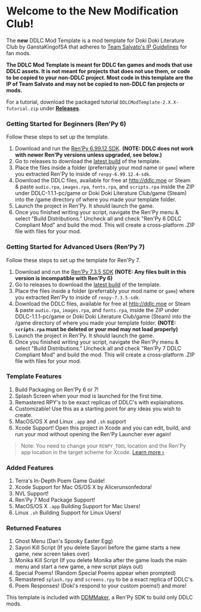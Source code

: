 # Welcome to the New Modification Club!

The **new** DDLC Mod Template is a mod template for Doki Doki Literature Club by GanstaKingofSA that adheres to [Team Salvato's IP Guidelines](http://teamsalvato.com/ip-guidelines/) for fan mods.

**The DDLC Mod Template is meant for DDLC fan games and mods that use DDLC assets. 
It is not meant for projects that does not use them, or code to be copied to your non-DDLC project. 
Most code in this template are the IP of Team Salvato and may not be copied to non-DDLC fan projects or mods.**

For a tutorial, download the packaged tutorial `DDLCModTemplate-2.X.X-Tutorial.zip` under **[Releases](https://github.com/GanstaKingofSA/DDLCModTemplate2.0/releases)**.
### Getting Started for Beginners (Ren'Py 6)
Follow these steps to set up the template.

1. Download and run the [Ren'Py 6.99.12 SDK](https://www.renpy.org/release/6.99.12). **(NOTE: DDLC does not work with newer Ren'Py versions unless upgraded, see below.)**
2. Go to releases to download the [latest build](https://github.com/GanstaKingofSA/DDLCModTemplate2.0/releases) of the template.
3. Place the files inside a folder (preferrably your mod name or `game`) where you extracted Ren'Py to inside of `renpy-6.99.12.4-sdk`.
4. Download the DDLC files, available for free at http://ddlc.moe or Steam & paste `audio.rpa`, `images.rpa`, `fonts.rpa`, and `scripts.rpa` inside the ZIP under DDLC-1.1.1-pc/game or Doki Doki Literature Club/game (Steam) into the /game directory of where you made your template folder.
5. Launch the project in Ren'Py. It should launch the game.
6. Once you finished writing your script, navigate the Ren'Py menu & select "Build Distributions." Uncheck all and check "Ren'Py 6 DDLC Compliant Mod" and build the mod. This will create a cross-platform .ZIP file with files for your mod.

### Getting Started for Advanced Users (Ren'Py 7)
Follow these steps to set up the template for Ren'Py 7.

1. Download and run the [Ren'Py 7.3.5 SDK](https://www.renpy.org/release/7.3.5) **(NOTE: Any files built in this version is incompatible with Ren'Py 6)**
2. Go to releases to download the [latest build](https://github.com/GanstaKingofSA/DDLCModTemplate2.0/releases) of the template.
3. Place the files inside a folder (preferrably your mod name or `game`) where you extracted Ren'Py to inside of `renpy-7.3.5-sdk`.
4. Download the DDLC files, available for free at http://ddlc.moe or Steam & paste `audio.rpa`, `images.rpa`, and `fonts.rpa`, inside the ZIP under DDLC-1.1.1-pc/game or Doki Doki Literature Club/game (Steam) into the /game directory of where you made your template folder. **(NOTE: `scripts.rpa` must be deleted or your mod may not load properly)**
5. Launch the project in Ren'Py. It should launch the game.
6. Once you finished writing your script, navigate the Ren'Py menu & select "Build Distributions." Uncheck all and check "Ren'Py 7 DDLC Compliant Mod" and build the mod. This will create a cross-platform .ZIP file with files for your mod.

### Template Features
1. Build Packaging on Ren'Py 6 or 7!
2. Splash Screen when your mod is launched for the first time.
4. Remastered RPY's to be exact replicas of DDLC's with explainations.
5. Customizable! Use this as a starting point for any ideas you wish to create.
6. MacOS/OS X and Linux `.app` and `.sh` support
7. Xcode Support! Open this project in Xcode and you can edit, build, and run your mod without opening the Ren'Py Launcher ever again! 
> Note: You need to change your `RENPY_TOOL` location and the Ren'Py app location in the target scheme for Xcode. [Learn more &rsaquo;](XCODE.md)

### Added Features
1. Terra's In-Depth Poem Game Guide!
2. Xcode Support for Mac OS/OS X by Alicerunsonfedora!
3. NVL Support!
4. Ren'Py 7 Mod Package Support!
5. MacOS/OS X `.app` Building Support for Mac Users!
6. Linux `.sh` Building Support for Linux Users!

### Returned Features
1. Ghost Menu (Dan's Spooky Easter Egg)
2. Sayori Kill Script (If you delete Sayori before the game starts a new game, new screen takes over)
3. Monika Kill Script (If you delete Monika after the game loads the main menu and start a new game, a new script plays out)
4. Special Poems! (Random Special Poems appear when prompted)
5. Remastered `splash.rpy` and `screens.rpy` to be a exact replica of DDLC's.
6. Poem Responses! (Doki's respond to your custom poems!)
and more!

This template is included with [DDMMaker](https://github.com/GanstaKingofSA/DDLC-ModMaker/releases), a Ren'Py SDK to build only DDLC mods.
